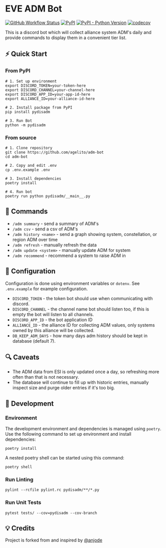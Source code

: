 # EVE ADM Bot

[![GitHub Workflow Status](https://img.shields.io/github/actions/workflow/status/agelito/adm-bot/ci-cd.yml)](https://github.com/agelito/adm-bot/actions/workflows/ci-cd.yml)
[![PyPI](https://img.shields.io/pypi/v/pydisadm)](https://pypi.org/project/pydisadm/)
[![PyPI - Python Version](https://img.shields.io/pypi/pyversions/pydisadm)](https://pypi.org/project/pydisadm/)
[![codecov](https://codecov.io/gh/agelito/adm-bot/branch/main/graph/badge.svg?token=OHRY3OW18Y)](https://codecov.io/gh/agelito/adm-bot)

This is a discord bot which will collect alliance system ADM's daily and provide commands to display them in a convenient tier list.

## ⚡ Quick Start

### From PyPI
```shell
# 1. Set up environment
export DISCORD_TOKEN=your-token-here
export DISCORD_CHANNEL=your-channel-here
export DISCORD_APP_ID=your-app-id-here
export ALLIANCE_ID=your-alliance-id-here

# 2. Install package from PyPI
pip install pydisadm

# 3. Run Bot
python -m pydisadm
```

### From source
```shell
# 1. Clone repository
git clone https://github.com/agelito/adm-bot
cd adm-bot

# 2. Copy and edit .env
cp .env.example .env

# 3. Install dependencies
poetry install

# 4. Run bot
poetry run python pydisadm/__main__.py
```

## 📃 Commands

- `/adm summary` - send a summary of ADM's
- `/adm csv` - send a csv of ADM's
- `/adm history <name>` - send a graph showing system, constellation, or region ADM over time
- `/adm refresh` - manually refresh the data
- `/adm update <system>` - manually update ADM for system
- `/adm recommend` - recommend a system to raise ADM in

## 🔧 Configuration
Configuration is done using environment variables or `dotenv`. See `.env.example` for example configuration.

- `DISCORD_TOKEN` - the token bot should use when communicating with discord.
- `DISCORD_CHANNEL` - the channel name bot should listen too, if this is empty the bot will listen to all channels.
- `DISCORD_APP_ID` - the bot application ID
- `ALLIANCE_ID` - the alliance ID for collecting ADM values, only systems owned by this alliance will be collected.
- `DB_KEEP_ADM_DAYS` - how many days adm history should be kept in database (default 7).

## 🔍 Caveats
* The ADM data from ESI is only updated once a day, so refreshing more often than that is not necessary.
* The database will continue to fill up with historic entries, manually inspect size and purge older entries if it's too big.

## 🚧 Development

### Environment
The development environment and dependencies is managed using `poetry`. Use the following command to set up environment and install dependencies:
```shell
poetry install
```

A nested poetry shell can be started using this command:
```shell
poetry shell
```

### Run Linting
```shell
pylint --rcfile pylint.rc pydisadm/**/*.py
```

### Run Unit Tests
```shell
pytest tests/ --cov=pydisadm --cov-branch
```

## 💡 Credits
Project is forked from and inspired by [@anjode](https://www.github.com/anjode)
